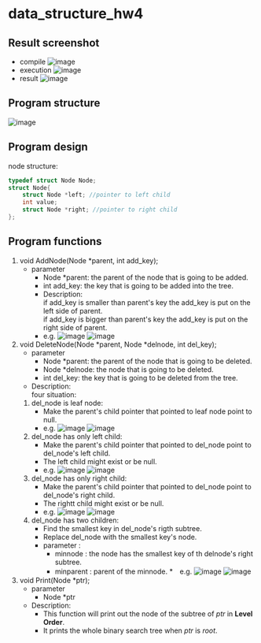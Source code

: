 # data_structure_hw4
## Result screenshot
* compile
![image](https://github.com/ShawnLu31/data_structure_hw4/blob/main/compile.JPG)
* execution
![image](https://github.com/ShawnLu31/data_structure_hw4/blob/main/execution.JPG)
* result
![image](https://github.com/ShawnLu31/data_structure_hw4/blob/main/diff.JPG)
## Program structure
![image](https://github.com/ShawnLu31/data_structure_hw4/blob/main/structure.png)
## Program design
node structure:
```c
typedef struct Node Node;
struct Node{
	struct Node *left; //pointer to left child
	int value;
	struct Node *right; //pointer to right child
};
 ```
## Program functions
1. void AddNode(Node *parent, int add_key);
	* parameter
		* Node *parent: the parent of the node that is going to be added.
		* int add_key: the key that is going to be added into the tree.
		* Description:  
		if add_key is smaller than parent's key the add_key is put on the left side of parent.  
		if add_key is bigger than parent's key the add_key is put on the right side of parent.  
		* e.g.
		![image](https://github.com/ShawnLu31/data_structure_hw4/blob/main/add1.JPG)
		![image](https://github.com/ShawnLu31/data_structure_hw4/blob/main/add2.JPG)
2. void DeleteNode(Node *parent, Node *delnode, int del_key);
	* parameter
		* Node *parent: the parent of the node that is going to be deleted.
		* Node *delnode: the node that is going to be deleted.
		* int del_key: the key that is going to be deleted from the tree.
	* Description:  
	four situation:
	1. del_node is leaf node:
		* Make the parent's child pointer that pointed to leaf node point to null.
		* e.g.
		![image](https://github.com/ShawnLu31/data_structure_hw4/blob/main/leaf1.JPG)
		![image](https://github.com/ShawnLu31/data_structure_hw4/blob/main/leaf2.JPG)
	2. del_node has only left child:
		* Make the parent's child pointer that pointed to del_node point to del_node's left child.
		* The left child might exist or be null.
		* e.g.
		![image](https://github.com/ShawnLu31/data_structure_hw4/blob/main/left1.JPG)
		![image](https://github.com/ShawnLu31/data_structure_hw4/blob/main/left2.JPG)
	3. del_node has only right child:
		* Make the parent's child pointer that pointed to del_node point to del_node's right child.
		* The rightt child might exist or be null.
		* e.g.
		![image](https://github.com/ShawnLu31/data_structure_hw4/blob/main/right1.JPG)
		![image](https://github.com/ShawnLu31/data_structure_hw4/blob/main/right2.JPG)
	4. del_node has two children:
		* Find the smallest key in del_node's rigth subtree.
		* Replace del_node with the smallest key's node.
		* parameter :
			* minnode : the node has the smallest key of th delnode's right subtree.
			* minparent : parent of the minnode. 
		*　e.g.
		![image](https://github.com/ShawnLu31/data_structure_hw4/blob/main/two1.JPG)
		![image](https://github.com/ShawnLu31/data_structure_hw4/blob/main/two2.JPG)
3. void Print(Node *ptr);
	* parameter
		* Node *ptr
	* Description:
		* This function will print out the node of the subtree of *ptr* in **Level Order**.
		* It prints the whole binary search tree when *ptr* is *root*.
